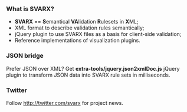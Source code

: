 ### What is SVARX? ###

  * **SVARX** == **S**emantical **VA**lidation **R**ulesets in **X**ML;
  * XML format to describe validation rules semantically;
  * jQuery plugin to use SVARX files as a basis for client-side validation;
  * Reference implementations of visualization plugins.

### JSON bridge ###


Prefer JSON over XML?
Get **extra-tools/jquery.json2xmlDoc.js** jQuery plugin to transform JSON data into SVARX rule sets in milliseconds.

### Twitter ###
Follow http://twitter.com/svarx for project news. 
